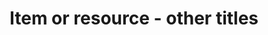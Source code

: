 ---
title: 'Item or resource - other titles'
field: 'dcterms.alternative'
slug: 'resource-description-other-titles'
description: 'An alternative name for the resource.'
comment: 'eg, the title another language; Only if explicitly mentioned on the resource'
required: False
policy: 'Free value. Single value only.'
---